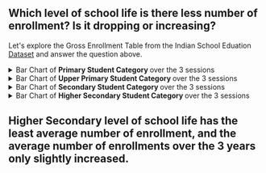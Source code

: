 ## Which level of school life is there less number of enrollment? Is it dropping or increasing?

Let's explore the Gross Enrollment Table from the Indian School Eduation [Dataset](https://www.kaggle.com/vidyapb/indian-school-education-statistics) and answer the question above.


<details>
  <summary>Bar Chart of <b>Primary Student Category </b> over the 3 sessions </summary>
  <!-- Provide path to the screenshot here-->
  <img src="../images/School-life-enrollment-level/primary_student_cat.png"> <br>
  <p> From the above image we can see that the highest enrollment for primary session was during the 2013-14 session and further down the years, there's a little drop.</p>
</details>

<details>
  <summary>Bar Chart of <b>Upper Primary Student Category </b> over the 3 sessions </summary>
  <!-- Provide path to the screenshot here-->
  <img src="../images/School-life-enrollment-level/upper_primary_student_cat.png"> <br>
  <p> From the above image, there's been a slow increase of enrollments in the upper_primary category from 2013 to 2016.</p>
</details>

<details>
  <summary>Bar Chart of <b>Secondary Student Category </b> over the 3 sessions </summary>
  <!-- Provide path to the screenshot here-->
  <img src="../images/School-life-enrollment-level/secondary_student_cat.png"> <br>
  <p> From the above image, 2014-15 session is when the highest enrollment occured in the Secondary Student Category. </p>
</details>

<details>
  <summary>Bar Chart of <b>Higher Secondary Student Category </b> over the 3 sessions </summary>
  <!-- Provide path to the screenshot here-->
  <img src="../images/School-life-enrollment-level/Hr_student_cat.png"> <br>
  <p> From the above image, 2015-16 session is when the highest enrollment occured in the Higher Secondary Student Category. </p>
</details>

<h2> Higher Secondary level of school life has the least average number of enrollment, and the average number of enrollments over the 3 years only slightly increased. </h2>